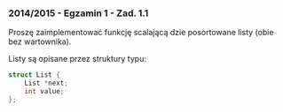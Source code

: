 ### 2014/2015 - Egzamin 1 - Zad. 1.1

Proszę zaimplementować funkcję scalającą dzie posortowane listy (obie bez wartownika).

Listy są opisane przez struktury typu:
```cpp
struct List {
    List *next;
    int value;
};
```
